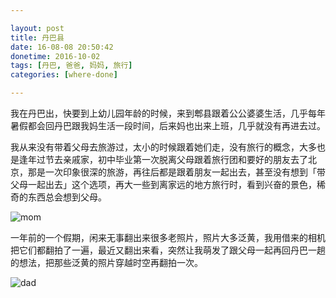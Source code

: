 ```yaml
---

layout: post
title: 丹巴县
date: 16-08-08 20:50:42
donetime: 2016-10-02
tags: [丹巴, 爸爸, 妈妈, 旅行]
categories: [where-done]

---
```


我在丹巴出，快要到上幼儿园年龄的时候，来到郫县跟着公公婆婆生活，几乎每年暑假都会回丹巴跟我妈生活一段时间，后来妈也出来上班，几乎就没有再进去过。

我从来没有带着父母去旅游过，太小的时候跟着她们走，没有旅行的概念，大多也是逢年过节去亲戚家，初中毕业第一次脱离父母跟着旅行团和要好的朋友去了北京，那是一次印象很深的旅游，再往后都是跟着朋友一起出去，甚至没有想到「带父母一起出去」这个选项，再大一些到离家远的地方旅行时，看到兴奋的景色，稀奇的东西总会想到父母。

![mom]({{site.url}}/assets/blog_img/2016-08-08-danba/danba_mom.jpg)

一年前的一个假期，闲来无事翻出来很多老照片，照片大多泛黄，我用借来的相机把它们都翻拍了一遍，最近又翻出来看，突然让我萌发了跟父母一起再回丹巴一趟的想法，把那些泛黄的照片穿越时空再翻拍一次。

![dad]({{site.url}}/assets/blog_img/2016-08-08-danba/danba_dad.jpg)